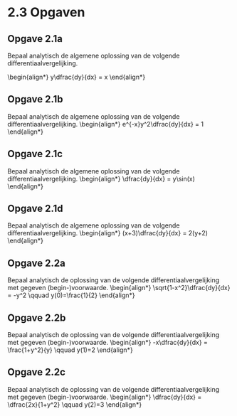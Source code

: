 # 2.3 Opgaven

## Opgave 2.1a

Bepaal analytisch de algemene oplossing van de volgende differentiaalvergelijking.

\begin{align*}
y\dfrac{dy}{dx} = x
\end{align*}

## Opgave 2.1b

Bepaal analytisch de algemene oplossing van de volgende differentiaalvergelijking.
\begin{align*}
 e^{-x}y^2\dfrac{dy}{dx} = 1
\end{align*}

## Opgave 2.1c

Bepaal analytisch de algemene oplossing van de volgende differentiaalvergelijking.
\begin{align*}
 \dfrac{dy}{dx} = y\sin(x)
\end{align*}

## Opgave 2.1d

Bepaal analytisch de algemene oplossing van de volgende differentiaalvergelijking.
\begin{align*}
 (x+3)\dfrac{dy}{dx} = 2(y+2)
\end{align*}

## Opgave 2.2a

Bepaal analytisch de oplossing van de volgende differentiaalvergelijking met gegeven (begin-)voorwaarde.
\begin{align*}
 \sqrt{1-x^2}\dfrac{dy}{dx} = -y^2 \qquad y(0)=\frac{1}{2}
\end{align*}

## Opgave 2.2b

Bepaal analytisch de oplossing van de volgende differentiaalvergelijking met gegeven (begin-)voorwaarde.
\begin{align*}
 -x\dfrac{dy}{dx} = \frac{1+y^2}{y}  \qquad y(1)=2
\end{align*}

## Opgave 2.2c

Bepaal analytisch de oplossing van de volgende differentiaalvergelijking met gegeven (begin-)voorwaarde.
\begin{align*}
 \dfrac{dy}{dx} = \dfrac{2x}{1+y^2} \qquad y(2)=3
\end{align*}
